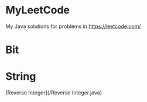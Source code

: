 # MyLeetCode
My Java solutions for problems in https://leetcode.com/

# Bit


# String
[Reverse Integer](/Reverse Integer.java)
